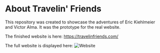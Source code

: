 # About Travelin' Friends

This repository was created to showcase the adventures of Eric Kiehlmeier and Victor Alma. It was the prototype for the real website. 

The finished website is here: 
https://travelinfriends.com/

The full website is displayed here:
![Website](TravelinFriends.png)
